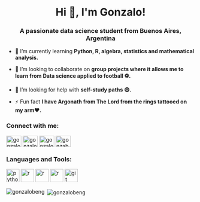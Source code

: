<h1 align="center">Hi 👋, I'm Gonzalo!</h1>
<h3 align="center">A passionate data science student from Buenos Aires, Argentina</h3>

- 🌱 I’m currently learning **Python, R, algebra, statistics and mathematical analysis.**

- 👯 I’m looking to collaborate on **group projects where it allows me to learn from Data science applied to football ⚽.**

- 🤝 I’m looking for help with **self-study paths 😄.**

- ⚡ Fun fact **I have Argonath from The Lord from the rings tattooed on my arm❤️.**

<h3 align="left">Connect with me:</h3>
<p align="left">
<a href="mailto:gonzalobeng@gmail.com" target="_blank"><img align="center" src="https://cdn.jsdelivr.net/npm/simple-icons@v3/icons/gmail.svg" alt="gonzalobeng" height="30" width="40"/></a>
<a href="https://linkedin.com/in/gonzalobeng" target="_blank"><img align="center" src="https://cdn.jsdelivr.net/npm/simple-icons@v3/icons/linkedin.svg" alt="gonzalobeng" height="30" width="40" /></a>
<a href="https://twitter.com/gonzalobeng" target="_blank"><img align="center" src="https://cdn.jsdelivr.net/npm/simple-icons@v3/icons/twitter.svg" alt="gonzalobeng" height="30" width="40" /></a>
<a href="https://www.instagram.com/gonzabeng/" target="_blank"><img align="center" src="https://cdn.jsdelivr.net/npm/simple-icons@v3/icons/instagram.svg" alt="gonzabeng" height="30" width="40" /></a>
</p>

<h3 align="left">Languages and Tools:</h3>
<p align="left"> <a href="https://www.python.org" target="_blank"> <img src="https://cdn.jsdelivr.net/npm/simple-icons@v3/icons/python.svg" alt="python" width="35" height="35"/></a> <!-- <a href="https://numpy.org/" target="_blank"> <img src="https://cdn.jsdelivr.net/npm/simple-icons@v3/icons/numpy.svg" alt="numpy" width="35" height="35"/></a> <a href="https://pandas.pydata.org/" target="_blank"> <img src="https://cdn.jsdelivr.net/npm/simple-icons@v3/icons/pandas.svg" alt="pandas" width="35" height="35"/></a> <a href="https://powerbi.microsoft.com/es-es/" target="_blank"> <img src="https://cdn.jsdelivr.net/npm/simple-icons@v3/icons/powerbi.svg" alt="powerbi" width="35" height="35"/></a> --> <a href="https://jupyter.org/" target="_blank"> <img src="https://cdn.jsdelivr.net/npm/simple-icons@v3/icons/jupyter.svg" alt="r" width="35" height="35"/></a> <!-- <a href="https://www.mysql.com/" target="_blank"> <img src="https://cdn.jsdelivr.net/npm/simple-icons@v3/icons/mysql.svg" alt="r" width="40" height="40"/></a> <a href="https://www.microsoft.com/es-es/microsoft-365/excel" target="_blank"> <img src="https://img.icons8.com/ios-filled/ms-excel.png" alt="r" width="35" height="35"/></a> <a href="https://www.google.com/sheets/about/" target="_blank"> <img src="https://img.icons8.com/ios-filled/google-sheets.png" alt="r" width="35" height="35"/></a> --> <a href="https://www.r-project.org" target="_blank"> <img src="https://cdn.jsdelivr.net/npm/simple-icons@v3/icons/r.svg" alt="r" width="35" height="35"/></a> <a href="https://www.rstudio.com/" target="_blank"> <img src="https://cdn.jsdelivr.net/npm/simple-icons@v3/icons/rstudio.svg" alt="r" width="35" height="35"/></a> <a href="https://git-scm.com/" target="_blank"> <img src="https://cdn.jsdelivr.net/npm/simple-icons@v3/icons/git.svg" alt="git" width="35" height="35"/></a></p>

<p><img align="left" src="https://github-readme-stats.vercel.app/api/top-langs?username=gonzalobeng&show_icons=true&locale=en&layout=compact&theme=dark" alt="gonzalobeng" />
&nbsp;<img align="center" src="https://github-readme-stats.vercel.app/api?username=gonzalobeng&show_icons=true&locale=en&theme=dark" alt="gonzalobeng" /></p>
